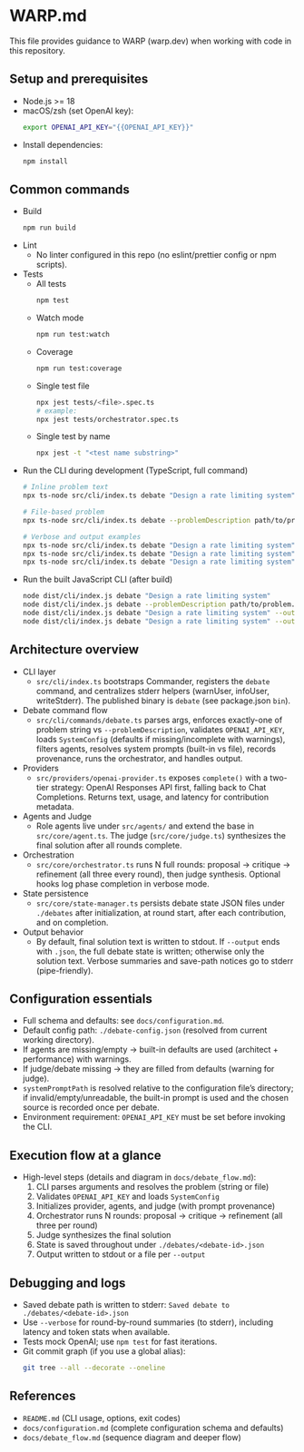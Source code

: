 # WARP.md

This file provides guidance to WARP (warp.dev) when working with code in this repository.

## Setup and prerequisites
- Node.js >= 18
- macOS/zsh (set OpenAI key):
  ```sh
  export OPENAI_API_KEY="{{OPENAI_API_KEY}}"
  ```
- Install dependencies:
  ```sh
  npm install
  ```

## Common commands
- Build
  ```sh
  npm run build
  ```
- Lint
  - No linter configured in this repo (no eslint/prettier config or npm scripts).
- Tests
  - All tests
    ```sh
    npm test
    ```
  - Watch mode
    ```sh
    npm run test:watch
    ```
  - Coverage
    ```sh
    npm run test:coverage
    ```
  - Single test file
    ```sh
    npx jest tests/<file>.spec.ts
    # example:
    npx jest tests/orchestrator.spec.ts
    ```
  - Single test by name
    ```sh
    npx jest -t "<test name substring>"
    ```
- Run the CLI during development (TypeScript, full command)
  ```sh
  # Inline problem text
  npx ts-node src/cli/index.ts debate "Design a rate limiting system"

  # File-based problem
  npx ts-node src/cli/index.ts debate --problemDescription path/to/problem.txt

  # Verbose and output examples
  npx ts-node src/cli/index.ts debate "Design a rate limiting system" --verbose
  npx ts-node src/cli/index.ts debate "Design a rate limiting system" --output result.json
  npx ts-node src/cli/index.ts debate "Design a rate limiting system" --output solution.txt
  ```
- Run the built JavaScript CLI (after build)
  ```sh
  node dist/cli/index.js debate "Design a rate limiting system"
  node dist/cli/index.js debate --problemDescription path/to/problem.txt --verbose
  node dist/cli/index.js debate "Design a rate limiting system" --output result.json
  node dist/cli/index.js debate "Design a rate limiting system" --output solution.txt
  ```

## Architecture overview
- CLI layer
  - `src/cli/index.ts` bootstraps Commander, registers the `debate` command, and centralizes stderr helpers (warnUser, infoUser, writeStderr). The published binary is `debate` (see package.json `bin`).
- Debate command flow
  - `src/cli/commands/debate.ts` parses args, enforces exactly-one of problem string vs `--problemDescription`, validates `OPENAI_API_KEY`, loads `SystemConfig` (defaults if missing/incomplete with warnings), filters agents, resolves system prompts (built-in vs file), records provenance, runs the orchestrator, and handles output.
- Providers
  - `src/providers/openai-provider.ts` exposes `complete()` with a two-tier strategy: OpenAI Responses API first, falling back to Chat Completions. Returns text, usage, and latency for contribution metadata.
- Agents and Judge
  - Role agents live under `src/agents/` and extend the base in `src/core/agent.ts`. The judge (`src/core/judge.ts`) synthesizes the final solution after all rounds complete.
- Orchestration
  - `src/core/orchestrator.ts` runs N full rounds: proposal → critique → refinement (all three every round), then judge synthesis. Optional hooks log phase completion in verbose mode.
- State persistence
  - `src/core/state-manager.ts` persists debate state JSON files under `./debates` after initialization, at round start, after each contribution, and on completion.
- Output behavior
  - By default, final solution text is written to stdout. If `--output` ends with `.json`, the full debate state is written; otherwise only the solution text. Verbose summaries and save-path notices go to stderr (pipe-friendly).

## Configuration essentials
- Full schema and defaults: see `docs/configuration.md`.
- Default config path: `./debate-config.json` (resolved from current working directory).
- If agents are missing/empty → built-in defaults are used (architect + performance) with warnings.
- If judge/debate missing → they are filled from defaults (warning for judge).
- `systemPromptPath` is resolved relative to the configuration file’s directory; if invalid/empty/unreadable, the built-in prompt is used and the chosen source is recorded once per debate.
- Environment requirement: `OPENAI_API_KEY` must be set before invoking the CLI.

## Execution flow at a glance
- High-level steps (details and diagram in `docs/debate_flow.md`):
  1) CLI parses arguments and resolves the problem (string or file)
  2) Validates `OPENAI_API_KEY` and loads `SystemConfig`
  3) Initializes provider, agents, and judge (with prompt provenance)
  4) Orchestrator runs N rounds: proposal → critique → refinement (all three per round)
  5) Judge synthesizes the final solution
  6) State is saved throughout under `./debates/<debate-id>.json`
  7) Output written to stdout or a file per `--output`

## Debugging and logs
- Saved debate path is written to stderr: `Saved debate to ./debates/<debate-id>.json`
- Use `--verbose` for round-by-round summaries (to stderr), including latency and token stats when available.
- Tests mock OpenAI; use `npm test` for fast iterations.
- Git commit graph (if you use a global alias):
  ```sh
  git tree --all --decorate --oneline
  ```

## References
- `README.md` (CLI usage, options, exit codes)
- `docs/configuration.md` (complete configuration schema and defaults)
- `docs/debate_flow.md` (sequence diagram and deeper flow)